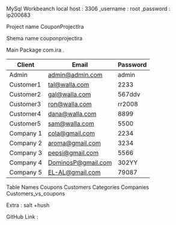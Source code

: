 MySql Workbeanch local host :  3306  ,username : root ,password : ip200683

Project name CouponProjectIra

Shema name  couponprojectira

Main Package  com.ira .

| Client| Email | Password |
| ------ | ------ | ------ |
| Admin | admin@admin.com | admin |
| Customer1 |  tal@walla.com | 2233 |
| Customer2 |  gal@walla.com |567ddv|
| Customer3 |  ron@walla.com |rr2008 |
| Customer4 |  dana@walla.com |8899 |
| Customer5 |  sam@walla.com| 5500 |
| Company 1 |  cola@gmail.com | 2234|
| Company 2 | aroma@gmail.com | 3234 |
| Company 3 | pepsi@gmail.com |5566 | |
| Company 4  | DominosP@gmail.com | 302YY|
| Company 5  |  EL-AL@gmail.com| 79087 |


Table Names  Coupons Customers Categories Companies Customers_vs_coupons

Extra :  salt +hush

GitHub Link :
